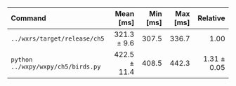 | Command | Mean [ms] | Min [ms] | Max [ms] | Relative |
|:---|---:|---:|---:|---:|
| `../wxrs/target/release/ch5` | 321.3 ± 9.6 | 307.5 | 336.7 | 1.00 |
| `python ../wxpy/wxpy/ch5/birds.py` | 422.5 ± 11.4 | 408.5 | 442.3 | 1.31 ± 0.05 |

